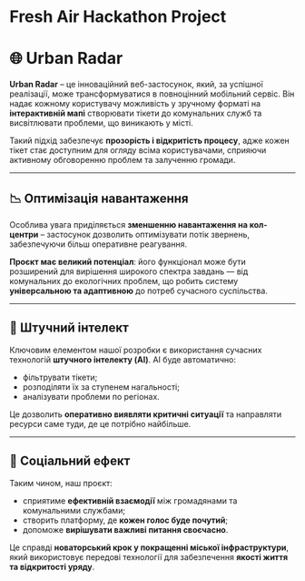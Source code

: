 # Fresh Air Hackathon Project

# 🌐 Urban Radar

**Urban Radar** – це інноваційний веб-застосунок, який, за успішної реалізації, може трансформуватися в повноцінний мобільний сервіс. Він надає кожному користувачу можливість у зручному форматі на **інтерактивній мапі** створювати тікети до комунальних служб та висвітлювати проблеми, що виникають у місті.

Такий підхід забезпечує **прозорість і відкритість процесу**, адже кожен тікет стає доступним для огляду всіма користувачами, сприяючи активному обговоренню проблем та залученню громади.

---

## 📉 Оптимізація навантаження

Особлива увага приділяється **зменшенню навантаження на кол-центри** – застосунок дозволить оптимізувати потік звернень, забезпечуючи більш оперативне реагування.

**Проєкт має великий потенціал**: його функціонал може бути розширений для вирішення широкого спектра завдань — від комунальних до екологічних проблем, що робить систему **універсальною та адаптивною** до потреб сучасного суспільства.

---

## 🤖 Штучний інтелект

Ключовим елементом нашої розробки є використання сучасних технологій **штучного інтелекту (AI)**. AI буде автоматично:
- фільтрувати тікети;
- розподіляти їх за ступенем нагальності;
- аналізувати проблеми по регіонах.

Це дозволить **оперативно виявляти критичні ситуації** та направляти ресурси саме туди, де це потрібно найбільше.

---

## 🎯 Соціальний ефект

Таким чином, наш проєкт:
- сприятиме **ефективній взаємодії** між громадянами та комунальними службами;
- створить платформу, де **кожен голос буде почутий**;
- допоможе **вирішувати важливі питання своєчасно**.

Це справді **новаторський крок у покращенні міської інфраструктури**, який використовує передові технології для забезпечення **якості життя та відкритості уряду**.


